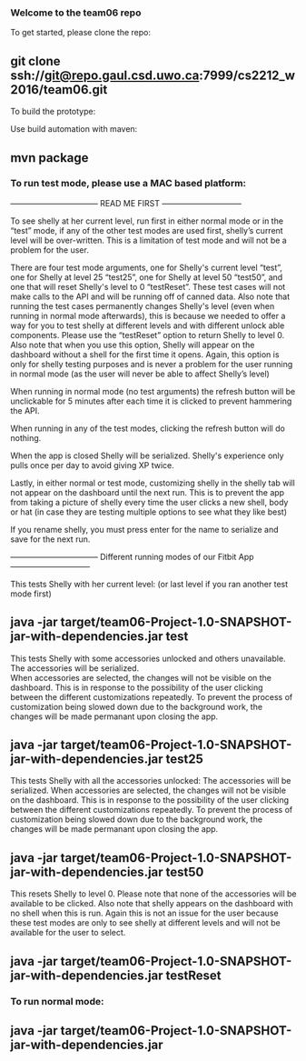 ### Welcome to the team06 repo

To get started, please clone the repo:

## git clone ssh://git@repo.gaul.csd.uwo.ca:7999/cs2212_w2016/team06.git

To build the prototype:

Use build automation with maven:

## mvn package

### To run test mode, please use a MAC based platform:

———————————  READ ME FIRST  ——————————

To see shelly at her current level, run first in either normal mode or in the “test” mode, if any of the other test modes are used first, shelly’s current level will be over-written. This is a limitation of test mode and will not be a problem for the user.

There are four test mode arguments, one for Shelly's current level “test”, one for Shelly at level 25 “test25”, one for Shelly at level 50 “test50”, and one that will reset Shelly's level to 0 “testReset”.  These test cases will not make calls to the API and will be running off of canned data.  Also note that running the test cases permanently changes Shelly's level (even when running in normal mode afterwards), this is because we needed to offer a way for you to test shelly at different levels and with different unlock able components.  Please use the “testReset”
option to return Shelly to level 0. Also note that when you use this option, Shelly will appear on the dashboard without a shell for the first time it opens. Again, this option is only for shelly testing purposes and is never a problem for the user running in normal mode (as the user will never be able to affect Shelly’s level) 

When running in normal mode (no test arguments) the refresh button will be unclickable for 5 minutes after each time it is clicked to prevent hammering the API.

When running in any of the test modes, clicking the refresh button will do nothing. 

When the app is closed Shelly will be serialized. Shelly's experience only pulls once per day to avoid giving XP twice. 

Lastly, in either normal or test mode, customizing shelly in the shelly tab will not appear on the dashboard until the next run. This is to prevent the app from taking a picture of shelly every time the user clicks a new shell, body or hat (in case they are testing multiple options to see what they like best)

If you rename shelly, you must press enter for the name to serialize and save for the next run.


———————————  Different running modes of our Fitbit App  ——————————

This tests Shelly with her current level: (or last level if you ran another test mode first)

## java -jar target/team06-Project-1.0-SNAPSHOT-jar-with-dependencies.jar test




This tests Shelly with some accessories unlocked and others unavailable. The accessories will be serialized.  
When accessories are selected, the changes will not be visible on the dashboard.  This is in response to the possibility 
of the user clicking between the different customizations repeatedly.  To prevent the process of customization being slowed 
down due to the background work, the changes will be made permanant upon closing the app. 

## java -jar target/team06-Project-1.0-SNAPSHOT-jar-with-dependencies.jar test25





This tests Shelly with all the accessories unlocked:
The accessories will be serialized.
When accessories are selected, the changes will not be visible on the dashboard.  This is in response to the possibility 
of the user clicking between the different customizations repeatedly.  To prevent the process of customization being slowed 
down due to the background work, the changes will be made permanant upon closing the app.

## java -jar target/team06-Project-1.0-SNAPSHOT-jar-with-dependencies.jar test50





This resets Shelly to level 0.  Please note that none of the accessories will be available to be clicked. Also note that shelly appears on the dashboard with no shell when this is run. Again this is not an issue for the user because these test modes are only to see shelly at different levels and will not be available for the user to select.

## java -jar target/team06-Project-1.0-SNAPSHOT-jar-with-dependencies.jar testReset





### To run normal mode:

## java -jar target/team06-Project-1.0-SNAPSHOT-jar-with-dependencies.jar